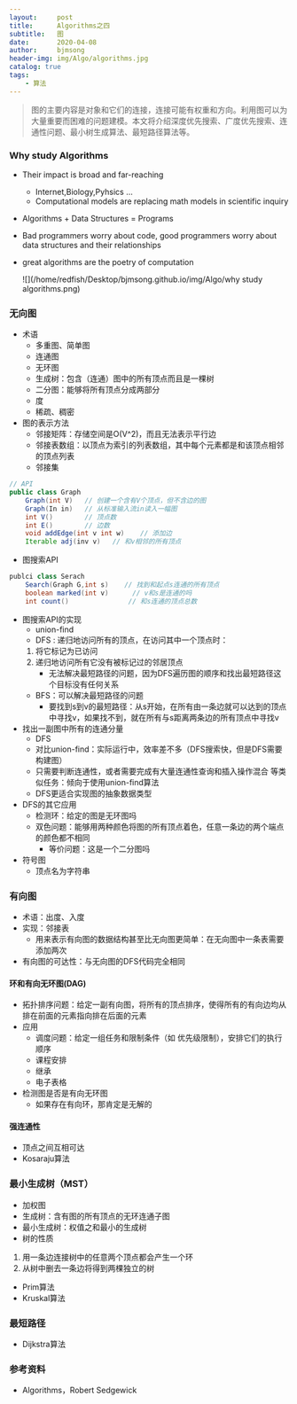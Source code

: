 ```yaml
---
layout:     post
title:      Algorithms之四
subtitle:   图
date:       2020-04-08
author:     bjmsong
header-img: img/Algo/algorithms.jpg
catalog: true
tags:
    - 算法
---
```

>图的主要内容是对象和它们的连接，连接可能有权重和方向。利用图可以为大量重要而困难的问题建模。本文将介绍深度优先搜索、广度优先搜索、连通性问题、最小树生成算法、最短路径算法等。

### Why study Algorithms

- Their impact is broad and far-reaching

  - Internet,Biology,Pyhsics ...
  - Computational models are replacing math models in scientific inquiry

- Algorithms + Data Structures = Programs

- Bad programmers worry about code, good programmers worry about data structures and their relationships

- great algorithms are the poetry of computation

  ![](/home/redfish/Desktop/bjmsong.github.io/img/Algo/why study algorithms.png)



### 无向图

- 术语
    - 多重图、简单图
    - 连通图
    - 无环图
    - 生成树：包含（连通）图中的所有顶点而且是一棵树
    - 二分图：能够将所有顶点分成两部分
    - 度
    - 稀疏、稠密
- 图的表示方法
    - 邻接矩阵：存储空间是O(V^2)，而且无法表示平行边
    - 邻接表数组：以顶点为索引的列表数组，其中每个元素都是和该顶点相邻的顶点列表
    - 邻接集

```java
// API
public class Graph
    Graph(int V)   // 创建一个含有V个顶点，但不含边的图
    Graph(In in)   // 从标准输入流in读入一幅图
    int V()        // 顶点数
    int E()        // 边数
   	void addEdge(int v int w)    // 添加边
    Iterable adj(inv v)   // 和v相邻的所有顶点
```
- 图搜索API
```java
publci class Serach
    Search(Graph G,int s)    // 找到和起点s连通的所有顶点
    boolean marked(int v)      // v和s是连通的吗
    int count()               // 和s连通的顶点总数
```
- 图搜索API的实现
    - ​union-find
    - DFS : 递归地访问所有的顶点，在访问其中一个顶点时：
    1. 将它标记为已访问
    2. 递归地访问所有它没有被标记过的邻居顶点
        - 无法解决最短路径的问题，因为DFS遍历图的顺序和找出最短路径这个目标没有任何关系
    - BFS：可以解决最短路径的问题
        - 要找到s到v的最短路径：从s开始，在所有由一条边就可以达到的顶点中寻找v，如果找不到，就在所有与s距离两条边的所有顶点中寻找v
- 找出一副图中所有的连通分量
    - DFS
    - 对比union-find：实际运行中，效率差不多（DFS搜索快，但是DFS需要构建图）
    - 只需要判断连通性，或者需要完成有大量连通性查询和插入操作混合 等类似任务：倾向于使用union-find算法
    - DFS更适合实现图的抽象数据类型
- DFS的其它应用
    - 检测环：给定的图是无环图吗
    - 双色问题：能够用两种颜色将图的所有顶点着色，任意一条边的两个端点的颜色都不相同
        - 等价问题：这是一个二分图吗
- 符号图 
    - 顶点名为字符串


### 有向图

- 术语：出度、入度
- 实现：邻接表
    - 用来表示有向图的数据结构甚至比无向图更简单：在无向图中一条表需要添加两次
- 有向图的可达性：与无向图的DFS代码完全相同

#### 环和有向无环图(DAG)
- 拓扑排序问题：给定一副有向图，将所有的顶点排序，使得所有的有向边均从排在前面的元素指向排在后面的元素
- 应用
    - 调度问题：给定一组任务和限制条件（如 优先级限制），安排它们的执行顺序
    - 课程安排
    - 继承
    - 电子表格
- 检测图是否是有向无环图 
    - 如果存在有向环，那肯定是无解的

#### 强连通性
- 顶点之间互相可达
- Kosaraju算法


### 最小生成树（MST）

- 加权图
- 生成树：含有图的所有顶点的无环连通子图
- 最小生成树：权值之和最小的生成树
- 树的性质
1. 用一条边连接树中的任意两个顶点都会产生一个环
2. 从树中删去一条边将得到两棵独立的树
- Prim算法
- Kruskal算法



### 最短路径

- Dijkstra算法



### 参考资料

- Algorithms，Robert Sedgewick

  
